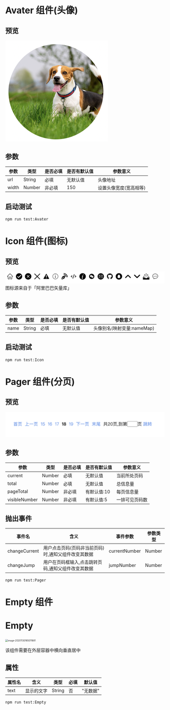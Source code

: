 # Avater 组件(头像)

## 预览

![头像组件](/src/components/document/avaterPreview.png)

## 参数

| 参数  | 类型   | 是否必填 | 是否有默认值 | 参数意义               |
| ----- | ------ | -------- | ------------ | ---------------------- |
| url   | String | 必填     | 无默认值     | 头像地址               |
| width | Number | 非必填   | 150          | 设置头像宽度(宽高相等) |

## 启动测试

```bash
npm run test:Avater
```

# Icon 组件(图标)

## 预览

![icon组件](./iconPreview.png)
图标源来自于「阿里巴巴矢量库」

## 参数

| 参数 | 类型   | 是否必填 | 是否有默认值 | 参数意义                   |
| ---- | ------ | -------- | ------------ | -------------------------- |
| name | String | 必填     | 无默认值     | 头像别名(映射变量:nameMap) |

## 启动测试

```bash
npm run test:Icon
```

# Pager 组件(分页)

## 预览

![pager组件](./pagerPreview.png)

## 参数

| 参数          | 类型   | 是否必填 | 是否有默认值 | 参数意义       |
| ------------- | ------ | -------- | ------------ | -------------- |
| current       | Number | 必填     | 无默认值     | 当前所处页码   |
| total         | Number | 必填     | 无默认值     | 总信息量       |
| pageTotal     | Number | 非必填   | 有默认值:10  | 每页信息量     |
| visibleNumber | Number | 非必填   | 有默认值:5   | 一排可见页码数 |

## 抛出事件

| 事件名        | 含义                                                | 事件参数      | 参数类型 |
| ------------- | --------------------------------------------------- | ------------- | -------- |
| changeCurrent | 用户点击页码(页码非当前页码)时,通知父组件改变其数据 | currentNumber | Number   |
| changeJump    | 用户在页码框输入,点击跳转页码,通知父组件改变其数据  | jumpNumber    | Number   |

```bash
npm run test:Pager
```

# Empty 组件

# Empty

<img src="http://mdrs.yuanjin.tech/img/20201130165011.png" alt="image-20201130165011681" style="zoom:50%;" />

该组件需要在外层容器中横向垂直居中

## 属性

| 属性名 | 含义       | 类型   | 必填 | 默认值   |
| ------ | ---------- | ------ | ---- | -------- |
| text   | 显示的文字 | String | 否   | "无数据" |

```bash
npm run test:Empty
```
